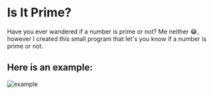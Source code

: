 # Is It Prime?

Have you ever wandered if a number is prime or not? Me neither 😂, however I created this small program that let's you know if a number is prime or not.

## Here is an example:
![example](https://user-images.githubusercontent.com/45086380/123569911-39844200-d795-11eb-860e-bd6744a88d9f.gif)
